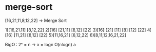 # merge-sort
[16,21,11,8,12,22] -> Merge Sort

1)[16,21.11] [8,12,22]
2)[16] [21,11] [8,12] [22]
3)[16] [21] [11] [8] [12] [22]
4)[16] [11,21] [8,12] [22]
5)[11,16,21] [8,12,22]
6)[8,11,12,16,21,22]

BigO : 2ˣ = n -> x = logn
O(nlogn)
a
